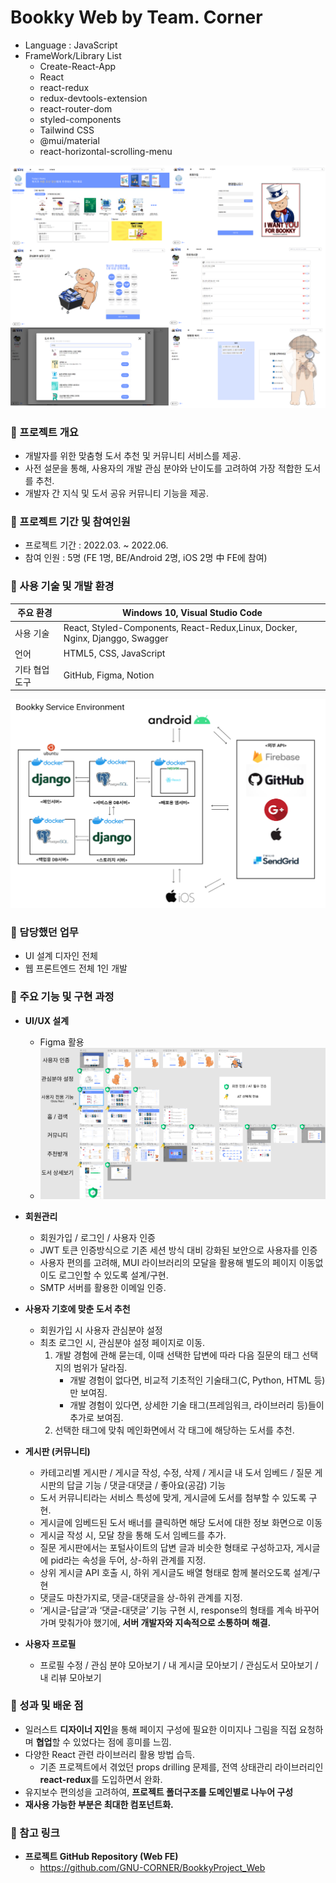 # Bookky Web by Team. Corner

- Language : JavaScript
- FrameWork/Library List
  - Create-React-App
  - React
  - react-redux
  - redux-devtools-extension
  - react-router-dom
  - styled-components
  - Tailwind CSS
  - @mui/material
  - react-horizontal-scrolling-menu

![screenshot](./docs/img/screenshot.png)

### 📌 프로젝트 개요

- 개발자를 위한 맞춤형 도서 추천 및 커뮤니티 서비스를 제공.
- 사전 설문을 통해, 사용자의 개발 관심 분야와 난이도를 고려하여 가장 적합한 도서를 추천.
- 개발자 간 지식 및 도서 공유 커뮤니티 기능을 제공.

### 📌 프로젝트 기간 및 참여인원

- 프로젝트 기간 : 2022.03. ~ 2022.06.
- 참여 인원 : 5명 (FE 1명, BE/Android 2명, iOS 2명 中 FE에 참여)

### 📌 사용 기술 및 개발 환경

| 주요 환경      | Windows 10, Visual Studio Code                                               |
| -------------- | ---------------------------------------------------------------------------- |
| 사용 기술      | React, Styled-Components, React-Redux,Linux, Docker, Nginx, Djanggo, Swagger |
| 언어           | HTML5, CSS, JavaScript                                                       |
| 기타 협업 도구 | GitHub, Figma, Notion                                                        |

![service-environment](./docs/img/service-environment.png)

### 📌 담당했던 업무

- UI 설계 디자인 전체
- 웹 프론트엔드 전체 1인 개발

### 📌 **주요 기능 및 구현 과정**

- **UI/UX 설계**

  - Figma 활용
  - ![figma](./docs/img/figma.png)

- **회원관리**

  - 회원가입 / 로그인 / 사용자 인증
  - JWT 토큰 인증방식으로 기존 세션 방식 대비 강화된 보안으로 사용자를 인증
  - 사용자 편의를 고려해, MUI 라이브러리의 모달을 활용해 별도의 페이지 이동없이도 로그인할 수 있도록 설계/구현.
  - SMTP 서버를 활용한 이메일 인증.

- **사용자 기호에 맞춘 도서 추천**

  - 회원가입 시 사용자 관심분야 설정
  - 최초 로그인 시, 관심분야 설정 페이지로 이동.
    1. 개발 경험에 관해 묻는데, 이때 선택한 답변에 따라 다음 질문의 태그 선택지의 범위가 달라짐.
       - 개발 경험이 없다면, 비교적 기초적인 기술태그(C, Python, HTML 등)만 보여짐.
       - 개발 경험이 있다면, 상세한 기술 태그(프레임워크, 라이브러리 등)들이 추가로 보여짐.
    2. 선택한 태그에 맞춰 메인화면에서 각 태그에 해당하는 도서를 추천.

- **게시판 (커뮤니티)**

  - 카테고리별 게시판 / 게시글 작성, 수정, 삭제 / 게시글 내 도서 임베드 / 질문 게시판의 답글 기능 / 댓글·대댓글 / 좋아요(공감) 기능
  - 도서 커뮤니티라는 서비스 특성에 맞게, 게시글에 도서를 첨부할 수 있도록 구현.
  - 게시글에 임베드된 도서 배너를 클릭하면 해당 도서에 대한 정보 화면으로 이동
  - 게시글 작성 시, 모달 창을 통해 도서 임베드를 추가.
  - 질문 게시판에서는 포털사이트의 답변 글과 비슷한 형태로 구성하고자, 게시글에 pid라는 속성을 두어, 상-하위 관계를 지정.
  - 상위 게시글 API 호출 시, 하위 게시글도 배열 형태로 함께 불러오도록 설계/구현
  - 댓글도 마찬가지로, 댓글-대댓글을 상-하위 관계를 지정.
  - ‘게시글-답글’과 ‘댓글-대댓글’ 기능 구현 시, response의 형태를 계속 바꾸어가며 맞춰가야 했기에, **서버 개발자와 지속적으로 소통하며 해결.**

- **사용자 프로필**
  - 프로필 수정 / 관심 분야 모아보기 / 내 게시글 모아보기 / 관심도서 모아보기 / 내 리뷰 모아보기

### 📌 성과 및 배운 점

- 일러스트 **디자이너 지인**을 통해 페이지 구성에 필요한 이미지나 그림을 직접 요청하며 **협업**할 수 있었다는 점에 흥미를 느낌.
- 다양한 React 관련 라이브러리 활용 방법 습득.
  - 기존 프로젝트에서 겪었던 props drilling 문제를, 전역 상태관리 라이브러리인 **react-redux**를 도입하면서 완화.
- 유지보수 편의성을 고려하여, **프로젝트 폴더구조를 도메인별로 나누어 구성**
- **재사용 가능한 부분은 최대한 컴포넌트화.**

### 📌 참고 링크

- **프로젝트 GitHub Repository (Web FE)**
  - https://github.com/GNU-CORNER/BookkyProject_Web
